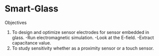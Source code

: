 # Smart-Glass
Objectives
1. To design and optimize sensor electrodes for sensor embedded in glass.
   -Run electromagnetic simulation.
    -Look at the E-field.
    -Extract capacitance value.
3. To study sensitivity whether as a proximity sensor or a touch sensor.
